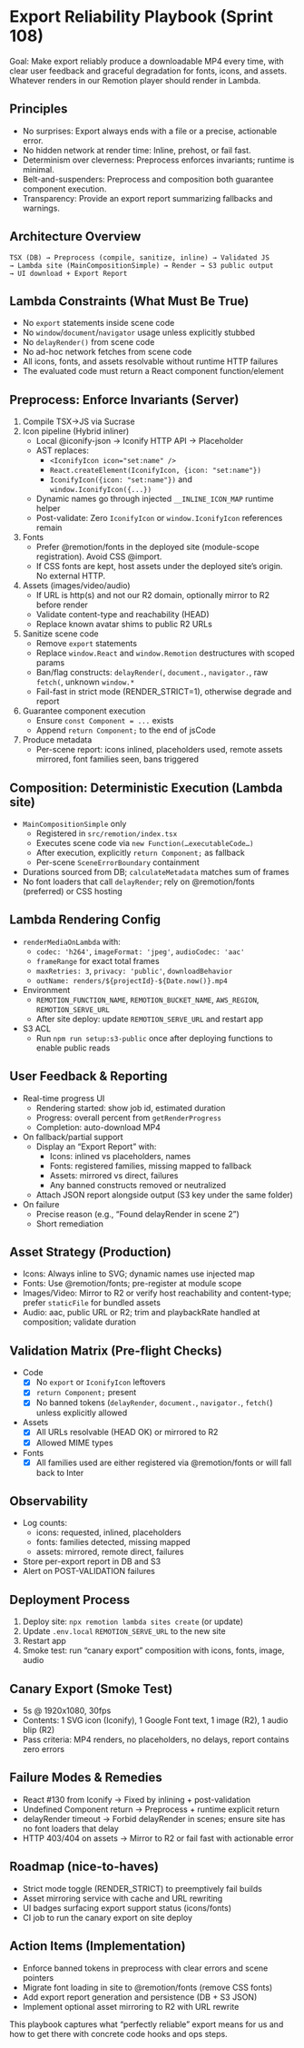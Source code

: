 # Export Reliability Playbook (Sprint 108)

Goal: Make export reliably produce a downloadable MP4 every time, with clear user feedback and graceful degradation for fonts, icons, and assets. Whatever renders in our Remotion player should render in Lambda.

## Principles
- No surprises: Export always ends with a file or a precise, actionable error.
- No hidden network at render time: Inline, prehost, or fail fast.
- Determinism over cleverness: Preprocess enforces invariants; runtime is minimal.
- Belt-and-suspenders: Preprocess and composition both guarantee component execution.
- Transparency: Provide an export report summarizing fallbacks and warnings.

## Architecture Overview
```
TSX (DB) → Preprocess (compile, sanitize, inline) → Validated JS
→ Lambda site (MainCompositionSimple) → Render → S3 public output
→ UI download + Export Report
```

## Lambda Constraints (What Must Be True)
- No `export` statements inside scene code
- No `window`/`document`/`navigator` usage unless explicitly stubbed
- No `delayRender()` from scene code
- No ad-hoc network fetches from scene code
- All icons, fonts, and assets resolvable without runtime HTTP failures
- The evaluated code must return a React component function/element

## Preprocess: Enforce Invariants (Server)
1. Compile TSX→JS via Sucrase
2. Icon pipeline (Hybrid inliner)
   - Local @iconify-json → Iconify HTTP API → Placeholder
   - AST replaces:
     - `<IconifyIcon icon="set:name" />`
     - `React.createElement(IconifyIcon, {icon: "set:name"})`
     - `IconifyIcon({icon: "set:name"})` and `window.IconifyIcon({...})`
   - Dynamic names go through injected `__INLINE_ICON_MAP` runtime helper
   - Post-validate: Zero `IconifyIcon` or `window.IconifyIcon` references remain
3. Fonts
   - Prefer @remotion/fonts in the deployed site (module-scope registration). Avoid CSS @import.
   - If CSS fonts are kept, host assets under the deployed site’s origin. No external HTTP.
4. Assets (images/video/audio)
   - If URL is http(s) and not our R2 domain, optionally mirror to R2 before render
   - Validate content-type and reachability (HEAD)
   - Replace known avatar shims to public R2 URLs
5. Sanitize scene code
   - Remove `export` statements
   - Replace `window.React` and `window.Remotion` destructures with scoped params
   - Ban/flag constructs: `delayRender(`, `document.`, `navigator.`, raw `fetch(`, unknown `window.*`
   - Fail-fast in strict mode (RENDER_STRICT=1), otherwise degrade and report
6. Guarantee component execution
   - Ensure `const Component = ...` exists
   - Append `return Component;` to the end of jsCode
7. Produce metadata
   - Per-scene report: icons inlined, placeholders used, remote assets mirrored, font families seen, bans triggered

## Composition: Deterministic Execution (Lambda site)
- `MainCompositionSimple` only
  - Registered in `src/remotion/index.tsx`
  - Executes scene code via `new Function(…executableCode…)`
  - After execution, explicitly `return Component;` as fallback
  - Per-scene `SceneErrorBoundary` containment
- Durations sourced from DB; `calculateMetadata` matches sum of frames
- No font loaders that call `delayRender`; rely on @remotion/fonts (preferred) or CSS hosting

## Lambda Rendering Config
- `renderMediaOnLambda` with:
  - `codec: 'h264'`, `imageFormat: 'jpeg'`, `audioCodec: 'aac'`
  - `frameRange` for exact total frames
  - `maxRetries: 3`, `privacy: 'public'`, `downloadBehavior`
  - `outName: renders/${projectId}-${Date.now()}.mp4`
- Environment
  - `REMOTION_FUNCTION_NAME`, `REMOTION_BUCKET_NAME`, `AWS_REGION`, `REMOTION_SERVE_URL`
  - After site deploy: update `REMOTION_SERVE_URL` and restart app
- S3 ACL
  - Run `npm run setup:s3-public` once after deploying functions to enable public reads

## User Feedback & Reporting
- Real-time progress UI
  - Rendering started: show job id, estimated duration
  - Progress: overall percent from `getRenderProgress`
  - Completion: auto-download MP4
- On fallback/partial support
  - Display an “Export Report” with:
    - Icons: inlined vs placeholders, names
    - Fonts: registered families, missing mapped to fallback
    - Assets: mirrored vs direct, failures
    - Any banned constructs removed or neutralized
  - Attach JSON report alongside output (S3 key under the same folder)
- On failure
  - Precise reason (e.g., “Found delayRender in scene 2”)
  - Short remediation

## Asset Strategy (Production)
- Icons: Always inline to SVG; dynamic names use injected map
- Fonts: Use @remotion/fonts; pre-register at module scope
- Images/Video: Mirror to R2 or verify host reachability and content-type; prefer `staticFile` for bundled assets
- Audio: aac, public URL or R2; trim and playbackRate handled at composition; validate duration

## Validation Matrix (Pre-flight Checks)
- Code
  - [x] No `export` or `IconifyIcon` leftovers
  - [x] `return Component;` present
  - [x] No banned tokens (`delayRender`, `document.`, `navigator.`, `fetch(`) unless explicitly allowed
- Assets
  - [x] All URLs resolvable (HEAD OK) or mirrored to R2
  - [x] Allowed MIME types
- Fonts
  - [x] All families used are either registered via @remotion/fonts or will fall back to Inter

## Observability
- Log counts:
  - icons: requested, inlined, placeholders
  - fonts: families detected, missing mapped
  - assets: mirrored, remote direct, failures
- Store per-export report in DB and S3
- Alert on POST-VALIDATION failures

## Deployment Process
1. Deploy site: `npx remotion lambda sites create` (or update)
2. Update `.env.local` `REMOTION_SERVE_URL` to the new site
3. Restart app
4. Smoke test: run “canary export” composition with icons, fonts, image, audio

## Canary Export (Smoke Test)
- 5s @ 1920x1080, 30fps
- Contents: 1 SVG icon (Iconify), 1 Google Font text, 1 image (R2), 1 audio blip (R2)
- Pass criteria: MP4 renders, no placeholders, no delays, report contains zero errors

## Failure Modes & Remedies
- React #130 from Iconify → Fixed by inlining + post-validation
- Undefined Component return → Preprocess + runtime explicit return
- delayRender timeout → Forbid delayRender in scenes; ensure site has no font loaders that delay
- HTTP 403/404 on assets → Mirror to R2 or fail fast with actionable error

## Roadmap (nice-to-haves)
- Strict mode toggle (RENDER_STRICT) to preemptively fail builds
- Asset mirroring service with cache and URL rewriting
- UI badges surfacing export support status (icons/fonts)
- CI job to run the canary export on site deploy

## Action Items (Implementation)
- Enforce banned tokens in preprocess with clear errors and scene pointers
- Migrate font loading in site to @remotion/fonts (remove CSS fonts)
- Add export report generation and persistence (DB + S3 JSON)
- Implement optional asset mirroring to R2 with URL rewrite

This playbook captures what “perfectly reliable” export means for us and how to get there with concrete code hooks and ops steps.

